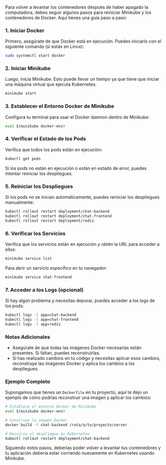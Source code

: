 Para volver a levantar los contenedores después de haber apagado la computadora, debes seguir algunos pasos para reiniciar Minikube y los contenedores de Docker. Aquí tienes una guía paso a paso:

### 1. Iniciar Docker
Primero, asegúrate de que Docker está en ejecución. Puedes iniciarlo con el siguiente comando (si estás en Linux):

```bash
sudo systemctl start docker
```

### 2. Iniciar Minikube
Luego, inicia Minikube. Esto puede llevar un tiempo ya que tiene que iniciar una máquina virtual que ejecuta Kubernetes.

```bash
minikube start
```

### 3. Establecer el Entorno Docker de Minikube
Configura tu terminal para usar el Docker daemon dentro de Minikube:

```bash
eval $(minikube docker-env)
```

### 4. Verificar el Estado de los Pods
Verifica que todos los pods están en ejecución:

```bash
kubectl get pods
```

Si los pods no están en ejecución o están en estado de error, puedes intentar reiniciar los despliegues.

### 5. Reiniciar los Despliegues
Si los pods no se inician automáticamente, puedes reiniciar los despliegues manualmente:

```bash
kubectl rollout restart deployment/chat-backend
kubectl rollout restart deployment/chat-frontend
kubectl rollout restart deployment/redis
```

### 6. Verificar los Servicios
Verifica que los servicios están en ejecución y obtén la URL para acceder a ellos:

```bash
minikube service list
```

Para abrir un servicio específico en tu navegador:

```bash
minikube service chat-frontend
```

### 7. Acceder a los Logs (opcional)
Si hay algún problema y necesitas depurar, puedes acceder a los logs de los pods:

```bash
kubectl logs -l app=chat-backend
kubectl logs -l app=chat-frontend
kubectl logs -l app=redis
```

### Notas Adicionales
- Asegúrate de que todas las imágenes Docker necesarias están presentes. Si faltan, puedes reconstruirlas.
- Si has realizado cambios en tu código y necesitas aplicar esos cambios, reconstruye las imágenes Docker y aplica los cambios a los despliegues.

### Ejemplo Completo

Supongamos que tienes un `Dockerfile` en tu proyecto, aquí te dejo un ejemplo de cómo podrías reconstruir una imagen y aplicar los cambios:

```bash
# Establece el entorno Docker de Minikube
eval $(minikube docker-env)

# Construye la imagen Docker
docker build -t chat-backend /ruta/a/tu/proyecto/server

# Reinicia el despliegue en Kubernetes
kubectl rollout restart deployment/chat-backend
```

Siguiendo estos pasos, deberías poder volver a levantar tus contenedores y tu aplicación debería estar corriendo nuevamente en Kubernetes usando Minikube.